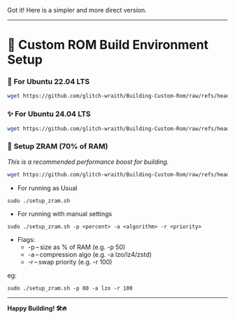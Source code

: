 Got it! Here is a simpler and more direct version.

---

# 🚀 **Custom ROM Build Environment Setup**

### 🐧 **For Ubuntu 22.04 LTS**
```bash
wget https://github.com/glitch-wraith/Building-Custom-Rom/raw/refs/heads/main/setup_ubuntu_22.sh && chmod +x setup_ubuntu_22.sh && ./setup_ubuntu_22.sh && rm setup_ubuntu_22.sh
```

### ✨ **For Ubuntu 24.04 LTS**
```bash
wget https://github.com/glitch-wraith/Building-Custom-Rom/raw/refs/heads/main/setup_ubuntu_24.sh && chmod +x setup_ubuntu_24.sh && sudo ./setup_ubuntu_24.sh && rm setup_ubuntu_24.sh
```

### 🧠 **Setup ZRAM (70% of RAM)**
*This is a recommended performance boost for building.*
```bash
wget https://github.com/glitch-wraith/Building-Custom-Rom/raw/refs/heads/main/setup_zram.sh && chmod +x setup_zram.sh
```
- For running as Usual
```
sudo ./setup_zram.sh
```
- For running with manual settings
```
sudo ./setup_zram.sh -p <percent> -a <algorithm> -r <priority>
```
- Flags:  
  - -p – size as % of RAM (e.g. -p 50)
  - -a – compression algo (e.g. -a lzo/lz4/zstd)
  - -r – swap priority (e.g. -r 100)
 
eg:
```
sudo ./setup_zram.sh -p 80 -a lzo -r 100
```

---

**Happy Building! 🛠️🔥**
